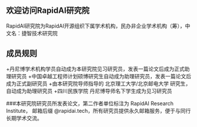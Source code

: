 
## 欢迎访问RapidAI研究院


RapidAI研究院为RapidAI开源组织下属学术机构，民办非企业学术机构（筹），中文名：捷智技术研究院
## 成员规则 
+丹尼博学术机构学员自动成为本研究院见习研究员，发表一篇论文后成为正式助理研究员
+中国卓越工程师计划硕博研究生自动成为助理研究员，发表一篇论文后成为正式副研究员
+由本研究院导师指导的 北京理工大学/北京邮电大学 研究生，自动成为助理研究员
+四川民族学院 丹尼博导师名下学生成为见习研究员

###本研究院研究员所发表论文，第二作者单位标注为 RapidAI Research Institute， 邮箱后缀 @rapidai.tech，所有研究员提供永久邮箱服务，便于与同行长期学术交流。

